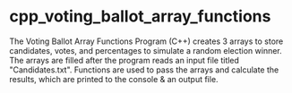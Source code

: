 # cpp_voting_ballot_array_functions
The Voting Ballot Array Functions Program (C++) creates 3 arrays to store candidates, votes, and percentages to simulate a random election winner. The arrays are filled after the program reads an input file titled "Candidates.txt". Functions are used to pass the arrays and calculate the results, which are printed to the console &amp; an output file.
